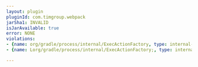 ```yaml
---
layout: plugin
pluginId: com.timgroup.webpack
jarSha1: INVALID
isJarAvailable: true
error: NONE
violations:
- {name: org/gradle/process/internal/ExecActionFactory, type: internal-api-usage}
- {name: Lorg/gradle/process/internal/ExecActionFactory;, type: internal-api-usage}

---
```

